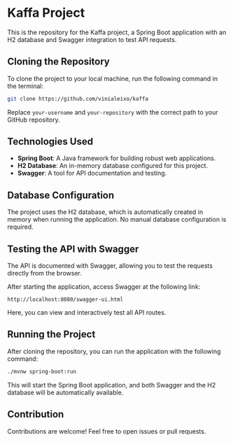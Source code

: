 
# Kaffa Project

This is the repository for the Kaffa project, a Spring Boot application with an H2 database and Swagger integration to test API requests.

## Cloning the Repository

To clone the project to your local machine, run the following command in the terminal:

```bash
git clone https://github.com/vinialeixo/kaffa
```

Replace `your-username` and `your-repository` with the correct path to your GitHub repository.

## Technologies Used

- **Spring Boot**: A Java framework for building robust web applications.
- **H2 Database**: An in-memory database configured for this project.
- **Swagger**: A tool for API documentation and testing.

## Database Configuration

The project uses the H2 database, which is automatically created in memory when running the application. No manual database configuration is required.


## Testing the API with Swagger

The API is documented with Swagger, allowing you to test the requests directly from the browser.

After starting the application, access Swagger at the following link:

```
http://localhost:8080/swagger-ui.html
```

Here, you can view and interactively test all API routes.

## Running the Project

After cloning the repository, you can run the application with the following command:

```bash
./mvnw spring-boot:run
```

This will start the Spring Boot application, and both Swagger and the H2 database will be automatically available.

## Contribution

Contributions are welcome! Feel free to open issues or pull requests.
